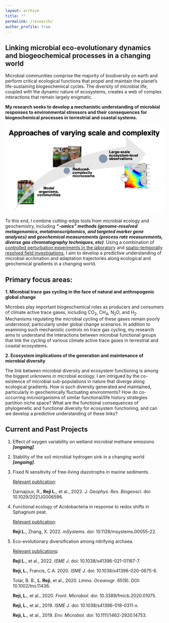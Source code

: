 ```yaml
---
layout: archive
title: ""
permalink: /research/
author_profile: true
---
```

## Linking microbial eco-evolutionary dynamics and biogeochemical processes in a changing world


Microbial communities comprise the majority of biodiversity on earth and perform critical ecological functions that propel and maintain the planet’s life-sustaining biogeochemical cycles. The diversity of microbial life, coupled with the dynamic nature of ecosystems, creates a web of complex interactions that remain largely enigmatic.

**My research seeks to develop a mechanistic understanding of microbial responses to environmental stressors and their consequences for biogeochemical processes in terrestrial and coastal systems.**

![research-span](https://github.com/Linta-Reji/Linta-Reji.github.io/blob/master/images/research_fig1.png)

To this end, I combine cutting-edge tools from microbial ecology and geochemistry, including **_“-omics” methods (genome-resolved metagenomics, metatranscriptomics, and targeted marker gene analyses)_ and _geochemical measurements (process rate measurements, diverse gas chromatography techniques, etc)_**. Using a combination of <ins>controlled perturbation experiments in the laboratory</ins> and <ins>spatio-temporally resolved field investigations</ins>, I aim to develop a predictive understanding of microbial acclimation and adaptation trajectories along ecological and geochemical gradients in a changing world.


## Primary focus areas:
 
**1. Microbial trace gas cycling in the face of natural and anthropogenic global change**

Microbes play important biogeochemical roles as producers and consumers of climate active trace gases, including CO<sub>2</sub>, CH<sub>4</sub>, N<sub>2</sub>O, and H<sub>2</sub>. Mechanisms regulating the microbial cycling of these gases remain poorly understood, particularly under global change scenarios. In addition to examining such mechanistic controls on trace gas cycling, my research aims to understand the interactions between microbial functional groups that link the cycling of various climate active trace gases in terrestrial and coastal ecosystems.


**2. Ecosystem implications of the generation and maintenance of microbial diversity**

The link between microbial diversity and ecosystem functioning is among the biggest unknowns in microbial ecology. I am intrigued by the co-existence of microbial sub-populations in nature that diverge along ecological gradients. How is such diversity generated and maintained, particularly in geochemically fluctuating environments? How do co-occurring microorganisms of similar functional/life history strategies partition niche space? What are the functional consequences of phylogenetic and functional diversity for ecosystem functioning, and can we develop a predictive understanding of these links?


## Current and Past Projects

1. Effect of oxygen variability on wetland microbial methane emissions _**[ongoing]**_.

2. Stability of the soil microbial hydrogen sink in a changing world _**[ongoing]**_.

3. Fixed N sensitivity of free-living diazotrophs in marine sediments.

    <ins>Relevant publication</ins>:
      
    Darnajoux, R., **Reji L.**, et al., 2022. *J. Geophys. Res. Biogeosci.* doi: 10.1029/2021JG006596.

4. Functional ecology of Acidobacteria in response to redox shifts in Sphagnum peat.

    <ins>Relevant publication</ins>:
      
    **Reji L.**, Zhang, X. 2022. *mSystems*. doi: 10.1128/msystems.00055-22.
   
5. Eco-evolutionary diversification among nitrifying archaea.

    <ins>Relevant publications</ins>:
    
    **Reji L.**, et al., 2022. *ISME J*. doi: 10.1038/s41396-021-01167-7.
    
    **Reji, L.**, Francis, C.A. 2020. *ISME J*. doi: 10.1038/s41396-020-0675-6.
    
    Tolar, B. B., **L. Reji**, et al., 2020. *Limno. Oceanogr*. 65(9). DOI: 10.1002/lno.11436.
    
    **Reji, L.**, et al., 2020. *Front. Microbiol*. doi: 10.3389/fmicb.2020.01075.
    
    **Reji, L.**, et al., 2019. *ISME J*. doi: 10.1038/s41396-018-0311-x.

    **Reji, L.**, et al., 2019. *Env. Microbiol*. doi: 10.1111/1462-2920.14753.



